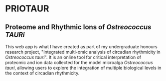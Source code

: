 # PRIOTAUR
## Proteome and Rhythmic Ions of *Ostreococcus TAURi*

This web app is what I have created as part of my undergraduate honours research project, "Integrated multi-omic analysis of circadian rhythmicity in *Ostreococcus tauri*".
It is an online tool for critical interpretation of proteomic and ion data collected for the model microalga *Ostreococcus tauri*, allowing users to explore the integration of multiple biological levels in the context of circadian rhythmicity.
